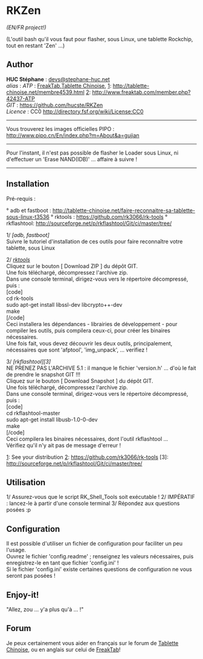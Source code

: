 RKZen
=====

*(EN/FR project!)*

(L'outil bash qu'il vous faut pour flasher, sous Linux, une tablette Rockchip, tout en restant 'Zen' ...)

Author
------
**HUC Stéphane** : <devs@stephane-huc.net><br />
*alias* : *ATP* : [FreakTab][2],[Tablette Chinoise][1], 
[1]: http://tablette-chinoise.net/membre4539.html
[2]: http://www.freaktab.com/member.php?42437-ATP
<br />
*GIT* : https://github.com/hucste/RKZen<br />
*Licence* : CC0 http://directory.fsf.org/wiki/License:CC0

---

Vous trouverez les images officielles PIPO : http://www.pipo.cn/En/index.php?m=About&a=gujian

---

Pour l'instant, il n'est pas possible de flasher le Loader sous Linux, ni d'effectuer
 un 'Erase NAND(IDB)' ... affaire à suivre !

---

Installation
------------
Pré-requis :

° adb et fastboot : http://tablette-chinoise.net/faire-reconnaitre-sa-tablette-sous-linux-t3536
° rktools : https://github.com/rk3066/rk-tools
° rkflashtool: http://sourceforge.net/p/rkflashtool/Git/ci/master/tree/

1/ *[adb, fastboot]*<br />
    Suivre le tutoriel d'installation de ces outils pour faire reconnaître votre tablette, sous Linux

2/ *[rktools][2]*<br />
    Cliquez sur le bouton [ Download ZIP ] du dépôt GIT.<br />
    Une fois téléchargé, décompressez l'archive zip.<br />
    Dans une console terminal, dirigez-vous vers le répertoire décompressé, puis :<br />
    [code]<br />
    cd rk-tools<br />
    sudo apt-get install libssl-dev libcrypto++-dev<br />
    make<br />
    [/code]<br />
    Ceci installera les dépendances - librairies de développement - pour compiler
    les outils, puis compilera ceux-ci, pour créer les binaires nécessaires.<br />
    Une fois fait, vous devez découvrir les deux outils, principalement, nécessaires
     que sont 'afptool', 'img_unpack', ... verifiez !

3/ *[rkflashtool][3]*<br />
    NE PRENEZ PAS L'ARCHIVE 5.1 : il manque le fichier 'version.h' ... d'où le
    fait de prendre le snapshot GIT !!!<br />
    Cliquez sur le bouton [ Download Snapshot ] du dépôt GIT.<br />
    Une fois téléchargé, décompressez l'archive zip.<br />
    Dans une console terminal, dirigez-vous vers le répertoire décompressé, puis :<br />
    [code]<br />
    cd rkflashtool-master<br />
    sudo apt-get install libusb-1.0-0-dev<br />
    make<br />
    [/code]<br />
    Ceci compilera les binaires nécessaires, dont l'outil rkflashtool ...<br />
    Vérifiez qu'il n'y ait pas de message d'erreur !

[1]: See your distribution
[2]: https://github.com/rk3066/rk-tools
[3]: http://sourceforge.net/p/rkflashtool/Git/ci/master/tree/

Utilisation
-----------
1/ Assurez-vous que le script RK_Shell_Tools soit exécutable !
2/ IMPÉRATIF : lancez-le à partir d'une console terminal
3/ Répondez aux questions posées :p

Configuration
-------------
Il est possible d'utiliser un fichier de configuration pour faciliter un peu l'usage.<br />
Ouvrez le fichier 'config.readme' ; renseignez les valeurs nécessaires, puis
 enregistrez-le en tant que fichier 'config.ini' !<br />
 Si le fichier 'config.ini' existe certaines questions de configuration ne vous
 seront pas posées !<br />

Enjoy-it!
---------
"Allez, zou ... y'a plus qu'à ... !"


Forum
-----
Je peux certainement vous aider en français sur le forum de [Tablette Chinoise][1], ou en anglais sur celui de [FreakTab][2]!

[1]: http://tablette-chinoise.net/flasher-sa-rockchip-sous-linux-android-4-2-2-t4342
[2]: http://www.freaktab.com/showthread.php?10253-RKZen-Scripts-Bash-to-flash-under-Linux
